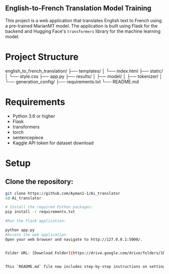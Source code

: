## English-to-French Translation Model Training

This project is a web application that translates English text to French using a pre-trained MarianMT model. The application is built using Flask for the backend and Hugging Face's `transformers` library for the machine learning model.

# Project Structure

english_to_french_translation/
├── templates/
│ └── index.html
├── static/
│ └── style.css
├── app.py
├── results/
│ ├── model/
│ ├── tokenizer/
│ └── generation_config/
├── requirements.txt
└── README.md

# Requirements

- Python 3.6 or higher
- Flask
- transformers
- torch
- sentencepiece
- Kaggle API token for dataset download

# Setup

## Clone the repository:

```sh
git clone https://github.com/Ayman1-1/Ai_translator
cd Ai_translator

# Install the required Python packages:
pip install -r requirements.txt

#Run the Flask application:

python app.py
#Access the web application
Open your web browser and navigate to http://127.0.0.1:5000/.


Folder URL: [Download Folder](https://drive.google.com/drive/folders/1kHdfY8Ga4xNbn5CsiAiOAoNizm00WBqM?usp=drive_link)


This `README.md` file now includes step-by-step instructions on setting up the project, installing the necessary packages, and running the application.
```
